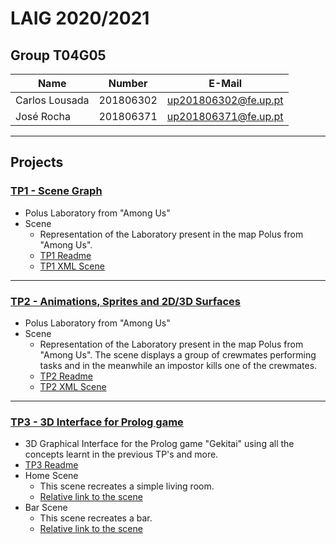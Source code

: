 # LAIG 2020/2021

## Group T04G05
| Name             | Number    | E-Mail             |
| ---------------- | --------- | ------------------ |
| Carlos Lousada         | 201806302 | up201806302@fe.up.pt               |
| José Rocha         | 201806371 | up201806371@fe.up.pt                |

----

## Projects

### [TP1 - Scene Graph](TP1)

- Polus Laboratory from "Among Us"
- Scene
  - Representation of the Laboratory present in the map Polus from "Among Us".
  - [TP1 Readme](https://github.com/CoDyPhin/FEUP-LAIG/blob/master/TP1/README.md)
  - [TP1 XML Scene](https://github.com/CoDyPhin/FEUP-LAIG/blob/master/TP1/scenes/LAIG_TP1_XML_T4_G05.xml)

-----

### [TP2 - Animations, Sprites and 2D/3D Surfaces](TP2)
- Polus Laboratory from "Among Us"
- Scene
  - Representation of the Laboratory present in the map Polus from "Among Us". The scene displays a group of crewmates performing tasks and in the meanwhile an impostor kills one of the crewmates.
  - [TP2 Readme](https://github.com/CoDyPhin/FEUP-LAIG/blob/master/TP2/README.md)
  - [TP2 XML Scene](https://github.com/CoDyPhin/FEUP-LAIG/blob/master/TP2/scenes/LAIG_TP2_XML_T4_G05.xml)

----

### [TP3 - 3D Interface for Prolog game](TP3)
- 3D Graphical Interface for the Prolog game "Gekitai" using all the concepts learnt in the previous TP's and more.
- [TP3 Readme](https://github.com/CoDyPhin/FEUP-LAIG/blob/master/TP3/README.md)
- Home Scene
  - This scene recreates a simple living room.
  - [Relative link to the scene](https://github.com/CoDyPhin/FEUP-LAIG/blob/master/TP3/scenes/LAIG_TP2_XML_T4_G05_1.xml)
- Bar Scene
  - This scene recreates a bar.
  - [Relative link to the scene](https://github.com/CoDyPhin/FEUP-LAIG/blob/master/TP3/scenes/LAIG_TP2_XML_T4_G05_2.xml)


